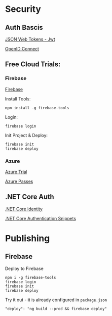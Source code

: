 # Security

## Auth Bascis

[JSON Web Tokens - Jwt](https://jwt.io/)

[OpenID Connect](https://connect2id.com/learn/openid-connect)

## Free Cloud Trials:

### Firebase

[Firebase](https://firebase.google.com/)

Install Tools:

```
npm install -g firebase-tools
```

Login:

```
firebase login
```

Init Project & Deploy:

```
firebase init
firebase deploy
```

### Azure

[Azure Trial](https://azure.microsoft.com/en-us/free/)

[Azure Passes](https://www.microsoftazurepass.com/)

## .NET Core Auth

[.NET Core Identity](https://docs.microsoft.com/en-us/aspnet/core/security/authentication/identity?view=aspnetcore-3.1&tabs=visual-studio)

[.NET Core Authentication Snippets](https://docs.microsoft.com/en-us/aspnet/core/security/authentication/social/microsoft-logins?view=aspnetcore-3.1)

# Publishing

## Firebase

Deploy to Firebase

```
npm i -g firebase-tools
firebase login
firebase init
firebase deploy
```

Try it out - it is already configured in `package.json`

```
"deploy": "ng build --prod && firebase deploy"
```
